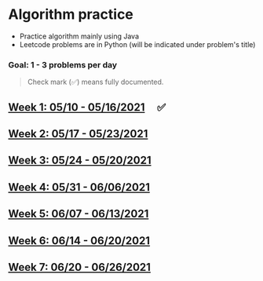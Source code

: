 # Algorithm practice
* Practice algorithm mainly using Java
* Leetcode problems are in Python (will be indicated under problem's title)

### Goal: 1 - 3 problems per day

> Check mark (✅) means fully documented.

## [Week 1: 05/10 - 05/16/2021](week1_05.10-05.16.21.md) &nbsp; &nbsp; ✅
## [Week 2: 05/17 - 05/23/2021](week2_05.17-05.23.21.md)
## [Week 3: 05/24 - 05/20/2021](week3_05.24-05.30.21.md)
## [Week 4: 05/31 - 06/06/2021](week4_05.31-06.06.21.md)
## [Week 5: 06/07 - 06/13/2021](week5_06.07-06.13.21.md)
## [Week 6: 06/14 - 06/20/2021](week6_06.14-06.20.21.md)
## [Week 7: 06/20 - 06/26/2021]()